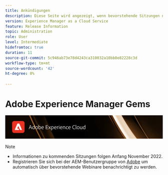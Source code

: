 ```yaml
---
title: Ankündigungen
description: Diese Seite wird angezeigt, wenn bevorstehende Sitzungen noch nicht definiert sind.
version: Experience Manager as a Cloud Service
feature: Release Information
topic: Administration
role: User
level: Intermediate
hidefromtoc: true
duration: 11
source-git-commit: 5c946ab73e78d4243ca310032a10bb8e82228c3d
workflow-type: tm+mt
source-wordcount: '42'
ht-degree: 0%

---
```


# Adobe Experience Manager Gems

![](assets/ADX_Gems.png)

>[!NOTE]
>
>* Informationen zu kommenden Sitzungen folgen Anfang November 2022.
>* Registrieren Sie sich bei der AEM-Benutzergruppe von [Adobe](https://aem-augs.adobe.com/) um automatisch über bevorstehende Webinare benachrichtigt zu werden.
